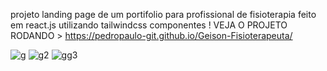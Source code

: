 projeto landing page de um portifolio para profissional de fisioterapia feito em react.js utilizando tailwindcss componentes !
VEJA O PROJETO RODANDO > https://pedropaulo-git.github.io/Geison-Fisioterapeuta/


![g](https://github.com/user-attachments/assets/f3de9f57-bd92-4104-ac6b-297c375d6b9f)
![g2](https://github.com/user-attachments/assets/d286a5cf-efd4-4361-8349-396522425990)
![gg3](https://github.com/user-attachments/assets/d2665a13-c579-4bff-8316-10157cca7abe)


